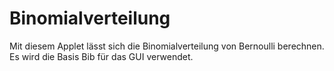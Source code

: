 # Binomialverteilung 
Mit diesem Applet lässt sich die Binomialverteilung von Bernoulli berechnen. 
Es wird die Basis Bib für das GUI verwendet.
